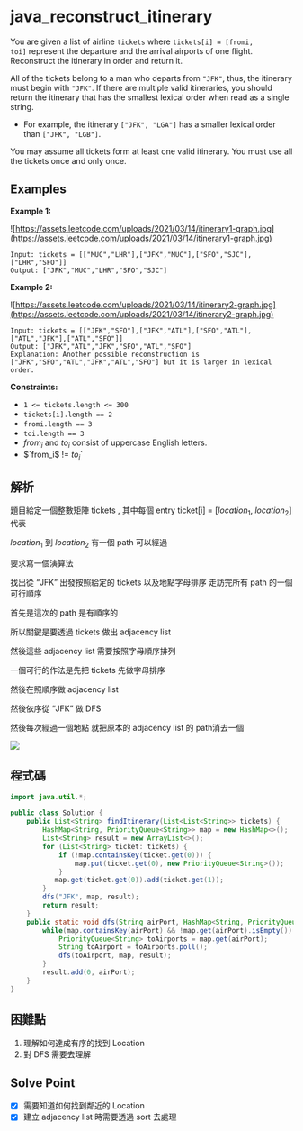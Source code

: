 # java_reconstruct_itinerary

You are given a list of airline `tickets` where `tickets[i] = [fromi, toi]` represent the departure and the arrival airports of one flight. Reconstruct the itinerary in order and return it.

All of the tickets belong to a man who departs from `"JFK"`, thus, the itinerary must begin with `"JFK"`. If there are multiple valid itineraries, you should return the itinerary that has the smallest lexical order when read as a single string.

- For example, the itinerary `["JFK", "LGA"]` has a smaller lexical order than `["JFK", "LGB"]`.

You may assume all tickets form at least one valid itinerary. You must use all the tickets once and only once.

## Examples

**Example 1:**

![https://assets.leetcode.com/uploads/2021/03/14/itinerary1-graph.jpg](https://assets.leetcode.com/uploads/2021/03/14/itinerary1-graph.jpg)

```
Input: tickets = [["MUC","LHR"],["JFK","MUC"],["SFO","SJC"],["LHR","SFO"]]
Output: ["JFK","MUC","LHR","SFO","SJC"]

```

**Example 2:**

![https://assets.leetcode.com/uploads/2021/03/14/itinerary2-graph.jpg](https://assets.leetcode.com/uploads/2021/03/14/itinerary2-graph.jpg)

```
Input: tickets = [["JFK","SFO"],["JFK","ATL"],["SFO","ATL"],["ATL","JFK"],["ATL","SFO"]]
Output: ["JFK","ATL","JFK","SFO","ATL","SFO"]
Explanation: Another possible reconstruction is ["JFK","SFO","ATL","JFK","ATL","SFO"] but it is larger in lexical order.

```

**Constraints:**

- `1 <= tickets.length <= 300`
- `tickets[i].length == 2`
- `fromi.length == 3`
- `toi.length == 3`
- $`from_i`$ and $`to_i`$ consist of uppercase English letters.
- $`from_i$ != $to_i$`

## 解析

題目給定一個整數矩陣  tickets , 其中每個 entry ticket[i] = [$location_1$, $location_2$] 代表

$location_1$ 到 $location_2$ 有一個 path 可以經過

要求寫一個演算法

找出從 “JFK” 出發按照給定的 tickets 以及地點字母排序 走訪完所有 path 的一個可行順序

首先是這次的 path 是有順序的

所以關鍵是要透過 tickets 做出 adjacency list

然後這些 adjacency list 需要按照字母順序排列

一個可行的作法是先把 tickets 先做字母排序

然後在照順序做 adjacency list

然後依序從 “JFK” 做 DFS

然後每次經過一個地點 就把原本的 adjacency list 的 path消去一個

![](https://i.imgur.com/nK2J1eh.png)

## 程式碼
```java
import java.util.*;

public class Solution {
    public List<String> findItinerary(List<List<String>> tickets) {
        HashMap<String, PriorityQueue<String>> map = new HashMap<>();
        List<String> result = new ArrayList<>();
        for (List<String> ticket: tickets) {
            if (!map.containsKey(ticket.get(0))) {
                map.put(ticket.get(0), new PriorityQueue<String>());
            }
           map.get(ticket.get(0)).add(ticket.get(1));
        }
        dfs("JFK", map, result);
        return result;
    }
    public static void dfs(String airPort, HashMap<String, PriorityQueue<String>> map, List<String> result) {
        while(map.containsKey(airPort) && !map.get(airPort).isEmpty()) {
            PriorityQueue<String> toAirports = map.get(airPort);
            String toAirport = toAirports.poll();
            dfs(toAirport, map, result);
        }
        result.add(0, airPort);
    }
}
```
## 困難點

1. 理解如何達成有序的找到 Location
2. 對 DFS 需要去理解

## Solve Point

- [x]  需要知道如何找到鄰近的 Location
- [x]  建立 adjacency list 時需要透過 sort 去處理